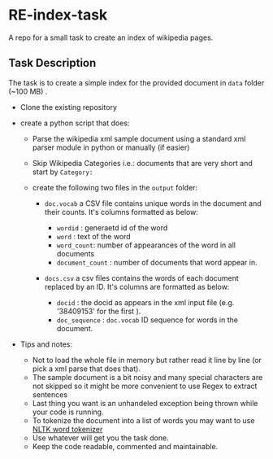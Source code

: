 # RE-index-task
A repo for a small task to create an index of wikipedia pages. 


## Task Description

The task is to create a simple index for the provided document in `data` folder (~100 MB) . 

 - Clone the existing repository
 
 - create a python script that does: 
    - Parse the wikipedia xml sample document using a standard xml parser module in python or manually (if easier) 
    - Skip Wikipedia Categories i.e.: documents that are very short and start by `Category:`
    
    - create the following two files in the `output` folder: 
        - `doc.vocab` a CSV file contains unique words in the document and their counts. It's columns formatted as below:
            -  `wordid`  : generaetd id of the word
            -  `word`    : text of the word
            -  `word_count`: number of appearances of the word in all documents 
            -  `document_count` : number of documents that word appear in.
            
        - `docs.csv` a csv files contains the words of each document replaced by an ID. It's columns are formatted as below:
            -  `docid` :  the docid as appears in the xml input file (e.g. '38409153' for the first <doc> ).  
            -  `doc_sequence`   : `doc.vocab` ID sequence for words in the document.
 
        
 - Tips and notes: 
  
    - Not to load the whole file in memory but rather read it line by line (or pick a xml parse that does that).  
    - The sample document is a bit noisy and many special characters are not skipped so it might be more convenient to use Regex to extract sentences 
    - Last thing you want is an unhandeled exception being thrown while your code is running.
    - To tokenize the document into a list of words you may want to use [NLTK word tokenizer](http://www.nltk.org/api/nltk.tokenize.html)
    - Use whatever will get you the task done.
    - Keep the code readable, commented and maintainable. 
     
     
 
     
 